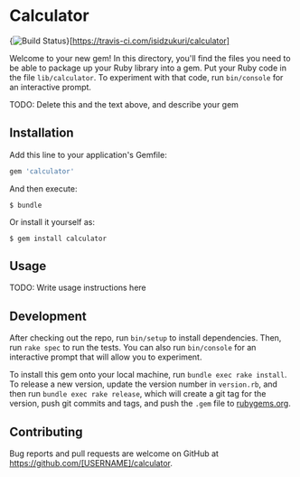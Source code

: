 # Calculator

{<img src="https://travis-ci.com/isidzukuri/calculator.svg?branch=master" alt="Build Status" />}[https://travis-ci.com/isidzukuri/calculator]

Welcome to your new gem! In this directory, you'll find the files you need to be able to package up your Ruby library into a gem. Put your Ruby code in the file `lib/calculator`. To experiment with that code, run `bin/console` for an interactive prompt.

TODO: Delete this and the text above, and describe your gem

## Installation

Add this line to your application's Gemfile:

```ruby
gem 'calculator'
```

And then execute:

    $ bundle

Or install it yourself as:

    $ gem install calculator

## Usage

TODO: Write usage instructions here

## Development

After checking out the repo, run `bin/setup` to install dependencies. Then, run `rake spec` to run the tests. You can also run `bin/console` for an interactive prompt that will allow you to experiment.

To install this gem onto your local machine, run `bundle exec rake install`. To release a new version, update the version number in `version.rb`, and then run `bundle exec rake release`, which will create a git tag for the version, push git commits and tags, and push the `.gem` file to [rubygems.org](https://rubygems.org).

## Contributing

Bug reports and pull requests are welcome on GitHub at https://github.com/[USERNAME]/calculator.
